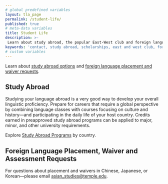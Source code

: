 ```yaml
---
# global predefined variables
layout: tla_page
permalink: /student-life/
published: true
# meta-data variables
title: Student Life
description: >-
 Learn about study abroad, the popular East-West club and foreign language placement.
keywords: 'contact, study abroad, scholarships, east and west club, foreign language assessment'
# custom variables
---
```

Learn about [study abroad options](#study-abroad) and [foreign language placement and waiver requests](#foreign-language-placement-waiver-and-assessment-requests).

## Study Abroad
Studying your language abroad is a very good way to develop your overall linguistic proficiency. Prepare for careers that require a global perspective by combining language classes with courses focusing on culture and history—and participating in the daily life of your host country. Credits earned in preapproved study abroad programs can be applied to major, minor, and other university requirements.  

Explore [Study Abroad Programs](https://studyabroad.temple.edu/programs) by country.

## Foreign Language Placement, Waiver and Assessment Requests
For questions about placement and waivers in Chinese, Japanese, or Korean—please email [asian_studies@temple.edu](mailto:asian_studies@temple.edu).
